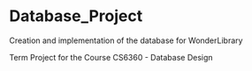 # Database_Project
Creation and implementation of the database for WonderLibrary


Term Project for the Course CS6360 - Database Design
